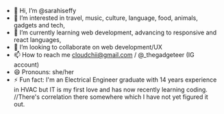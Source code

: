 - 👋 Hi, I’m @sarahiseffy
- 👀 I’m interested in travel, music, culture, language, food, animals, gadgets and tech,
- 🌱 I’m currently learning web development, advancing to responsive and react languages,
- 💞️ I’m looking to collaborate on web development/UX
- 📫 How to reach me cloudchii@gmail.com / @_thegadgeteer (IG account)
- 😄 Pronouns: she/her
- ⚡ Fun fact: I'm an Electrical Engineer graduate with 14 years experience in HVAC but IT is my first love and has now recently learning coding.
  //There's correlation there somewhere which I have not yet figured it out.

<!---
sarahiseffy/sarahiseffy is a ✨ special ✨ repository because its `README.md` (this file) appears on your GitHub profile.
You can click the Preview link to take a look at your changes.
--->

